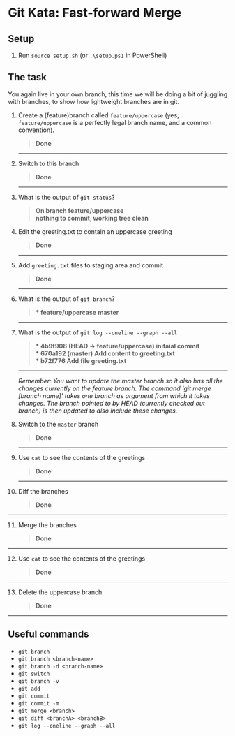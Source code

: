 # Git Kata: Fast-forward Merge

## Setup

1. Run `source setup.sh` (or `.\setup.ps1` in PowerShell)

## The task

You again live in your own branch, this time we will be doing a bit of juggling with branches, to show how lightweight branches are in git.

1. Create a (feature)branch called `feature/uppercase` (yes, `feature/uppercase` is a perfectly legal branch name, and a common convention).
   > **Done**
   ---

2. Switch to this branch
   > **Done**
   ---

3. What is the output of `git status`?
    > **On branch feature/uppercase** \
      **nothing to commit, working tree clean**

4. Edit the greeting.txt to contain an uppercase greeting
   > **Done**
   ---

5. Add `greeting.txt` files to staging area and commit
   > **Done**
   ---

6. What is the output of `git branch`?
   >  **\* feature/uppercase**
      **master**
   ---

7. What is the output of `git log --oneline --graph --all`
   >  **\* 4b9f908 (HEAD -> feature/uppercase) initaial commit** \
      **\* 670a192 (master) Add content to greeting.txt** \
      **\* b72f776 Add file greeting.txt**
   ---

   *Remember: You want to update the master branch so it also has all the changes currently on the feature branch. The command 'git merge [branch name]' takes one branch as argument from which it takes changes. The branch pointed to by HEAD (currently checked out branch) is then updated to also include these changes.*

8. Switch to the `master` branch
   > **Done**
   ---

9. Use `cat` to see the contents of the greetings
   > **Done**
   ---

10. Diff the branches
      > **Done**
   ---

11. Merge the branches
      > **Done**
   ---

12. Use `cat` to see the contents of the greetings
      > **Done**
   ---

13. Delete the uppercase branch
      > **Done**
   ---


## Useful commands

- `git branch`
- `git branch <branch-name>`
- `git branch -d <branch-name>`
- `git switch`
- `git branch -v`
- `git add`
- `git commit`
- `git commit -m`
- `git merge <branch>`
- `git diff <branchA> <branchB>`
- `git log --oneline --graph --all`
